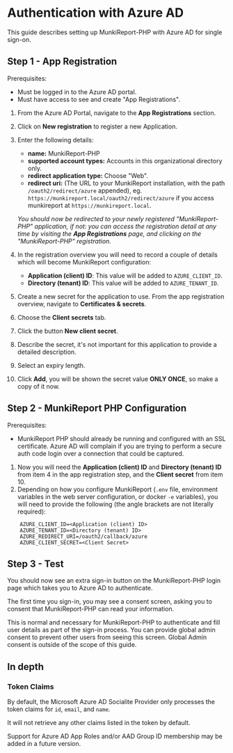 # Authentication with Azure AD #

This guide describes setting up MunkiReport-PHP with Azure AD for single sign-on.

## Step 1 - App Registration ##

Prerequisites:

- Must be logged in to the Azure AD portal.
- Must have access to see and create "App Registrations".

1. From the Azure AD Portal, navigate to the **App Registrations** section.
2. Click on **New registration** to register a new Application.
3. Enter the following details:

    - **name:** MunkiReport-PHP
    - **supported account types:** Accounts in this organizational directory only.
    - **redirect application type:** Choose "Web".
    - **redirect uri:** (The URL to your MunkiReport installation, with the path `/oauth2/redirect/azure` appended), eg.
        `https://munkireport.local/oauth2/redirect/azure` if you access munkireport at `https://munkireport.local`.
   
    _You should now be redirected to your newly registered "MunkiReport-PHP" application, if not: you can access the registration
    detail at any time by visiting the **App Registrations** page, and clicking on the "MunkiReport-PHP" registration._

4. In the registration overview you will need to record a couple of details which will become MunkiReport configuration:
   - **Application (client) ID**: This value will be added to `AZURE_CLIENT_ID`.
   - **Directory (tenant) ID**: This value will be added to `AZURE_TENANT_ID`.

5. Create a new secret for the application to use. From the app registration overview, navigate to **Certificates & secrets**.
6. Choose the **Client secrets** tab.
7. Click the button **New client secret**.
8. Describe the secret, it's not important for this application to provide a detailed description.
9. Select an expiry length.
10. Click **Add**, you will be shown the secret value **ONLY ONCE**, so make a copy of it now.

## Step 2 - MunkiReport PHP Configuration ##

Prerequisites:

- MunkiReport PHP should already be running and configured with an SSL certificate. Azure AD will complain if you are
  trying to perform a secure auth code login over a connection that could be captured.

1. Now you will need the **Application (client) ID** and **Directory (tenant) ID** from item 4 in the app registration step,
   and the **Client secret** from item 10.
2. Depending on how you configure MunkiReport (`.env` file, environment variables in the web server configuration, or docker `-e` variables),
   you will need to provide the following (the angle brackets are not literally required):

```
    AZURE_CLIENT_ID=<Application (client) ID>
    AZURE_TENANT_ID=<Directory (tenant) ID>
    AZURE_REDIRECT_URI=/oauth2/callback/azure
    AZURE_CLIENT_SECRET=<Client Secret>
```

## Step 3 - Test ##

You should now see an extra sign-in button on the MunkiReport-PHP login page which takes you to Azure AD to authenticate.

The first time you sign-in, you may see a consent screen, asking you to consent that MunkiReport-PHP can read your information.

This is normal and necessary for MunkiReport-PHP to authenticate and fill user details as part of the sign-in process. You can
provide global admin consent to prevent other users from seeing this screen. Global Admin consent is outside of the scope of this
guide.

## In depth ##

### Token Claims ###

By default, the Microsoft Azure AD Socialite Provider only processes the token claims for `id`, `email`, and `name`.

It will not retrieve any other claims listed in the token by default.

Support for Azure AD App Roles and/or AAD Group ID membership may be added in a future version.
